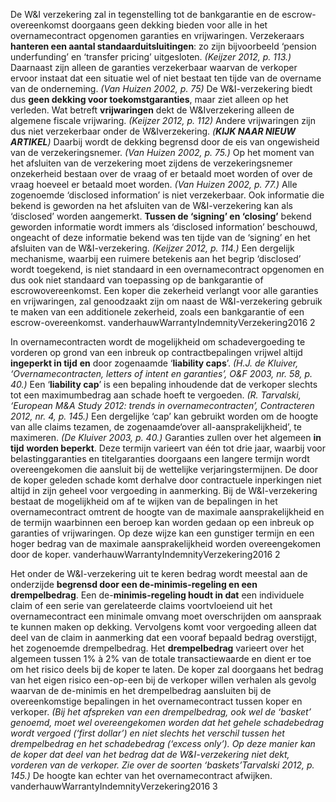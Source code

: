 De W&I verzekering zal in tegenstelling tot de bankgarantie en de escrow-overeenkomst doorgaans geen dekking bieden voor alle in het overnamecontract opgenomen garanties en vrijwaringen. Verzekeraars **hanteren een aantal standaarduitsluitingen**: zo zijn bijvoorbeeld ‘pension underfunding’ en ‘transfer pricing’ uitgesloten. *(Keijzer 2012, p. 113.)* Daarnaast zijn alleen de garanties verzekerbaar waarvan de verkoper ervoor instaat dat een situatie wel of niet bestaat ten tijde van de overname van de onderneming. *(Van Huizen 2002, p. 75)* De W&I-verzekering biedt dus **geen dekking voor toekomstgaranties**, maar ziet alleen op het verleden. Wat betreft **vrijwaringen** dekt de W&Iverzekering alleen de algemene fiscale vrijwaring. *(Keijzer 2012, p. 112)* Andere vrijwaringen zijn dus niet verzekerbaar onder de W&Iverzekering. *(**KIJK NAAR NIEUW ARTIKEL**)* Daarbij wordt de dekking begrensd door de eis van ongewisheid van de verzekeringsnemer. *(Van Huizen 2002, p. 75.)* Op het moment van het afsluiten van de verzekering moet zijdens de verzekeringsnemer onzekerheid bestaan over de vraag of er betaald moet worden of over de vraag hoeveel er betaald moet worden. *(Van Huizen 2002, p. 77.)* Alle zogenoemde ‘disclosed information’ is niet verzekerbaar. Ook informatie die bekend is geworden na het afsluiten van de W&I-verzekering kan als ‘disclosed’ worden aangemerkt. **Tussen de ‘signing’ en ‘closing’** bekend geworden informatie wordt immers als ‘disclosed information’ beschouwd, ongeacht of deze informatie bekend was ten tijde van de ‘signing’ en het afsluiten van de W&I-verzekering. *(Keijzer 2012, p. 114.)* Een dergelijk mechanisme, waarbij een ruimere betekenis aan het begrip ‘disclosed’ wordt toegekend, is niet standaard in een overnamecontract opgenomen en dus ook niet standaard van toepassing op de bankgarantie of escrowovereenkomst. Een koper die zekerheid verlangt voor alle garanties en vrijwaringen, zal genoodzaakt zijn om naast de W&I-verzekering gebruik te maken van een additionele zekerheid, zoals een bankgarantie of een escrow-overeenkomst. vanderhauwWarrantyIndemnityVerzekering2016 2

In overnamecontracten wordt de mogelijkheid om schadevergoeding te vorderen op grond van een inbreuk op contractbepalingen vrijwel altijd **ingeperkt in tijd** **en** door zogenaamde ‘**liability caps**’. *(H.J. de Kluiver, ‘Overnamecontracten, letters of intent en garanties’, O&F 2003, nr. 58, p. 40.)* Een ‘**liability cap**’ is een bepaling inhoudende dat de verkoper slechts tot een maximumbedrag aan schade hoeft te vergoeden. *(R. Tarvalski, ‘European M&A Study 2012: trends in overnamecontracten’, Contracteren 2012, nr. 4, p. 145.)* Een dergelijke ‘cap’ kan gebruikt worden om de hoogte van alle claims tezamen, de zogenaamde‘over all-aansprakelijkheid’, te maximeren. *(De Kluiver 2003, p. 40.)* Garanties zullen over het algemeen **in tijd** **worden beperkt**. Deze termijn varieert van één tot drie jaar, waarbij voor belastinggaranties en titelgaranties doorgaans een langere termijn wordt overeengekomen die aansluit bij de wettelijke verjaringstermijnen. De door de koper geleden schade komt derhalve door contractuele inperkingen niet altijd in zijn geheel voor vergoeding in aanmerking. Bij de W&I-verzekering bestaat de mogelijkheid om af te wijken van de bepalingen in het overnamecontract omtrent de hoogte van de maximale aansprakelijkheid en de termijn waarbinnen een beroep kan worden gedaan op een inbreuk op garanties of vrijwaringen. Op deze wijze kan een gunstiger termijn en een hoger bedrag van de maximale aansprakelijkheid worden overeengekomen door de koper. vanderhauwWarrantyIndemnityVerzekering2016 2

Het onder de W&I-verzekering uit te keren bedrag wordt meestal aan de onderzijde **begrensd door een de-minimis-regeling en een drempelbedrag**. Een de-**minimis-regeling houdt in dat** een individuele claim of een serie van gerelateerde claims voortvloeiend uit het overnamecontract een minimale omvang moet overschrijden om aanspraak te kunnen maken op dekking. Vervolgens komt voor vergoeding alleen dat deel van de claim in aanmerking dat een vooraf bepaald bedrag overstijgt, het zogenoemde drempelbedrag. Het **drempelbedrag** varieert over het algemeen tussen 1% à 2% van de totale transactiewaarde en dient er toe om het risico deels bij de koper te laten. De koper zal doorgaans het bedrag van het eigen risico een-op-een bij de verkoper willen verhalen als gevolg waarvan de de-minimis en het drempelbedrag aansluiten bij de overeenkomstige bepalingen in het overnamecontract tussen koper en verkoper. *(Bij het afspreken van een drempelbedrag, ook wel de ‘basket’ genoemd, moet wel overeengekomen worden dat het gehele schadebedrag wordt vergoed (‘first dollar’) en niet slechts het verschil tussen het drempelbedrag en het schadebedrag (‘excess only’). Op deze manier kan de koper dat deel van het bedrag dat de W&I-verzekering niet dekt, vorderen van de verkoper. Zie over de soorten ‘baskets’Tarvalski 2012, p. 145.)* De hoogte kan echter van het overnamecontract afwijken. vanderhauwWarrantyIndemnityVerzekering2016 3